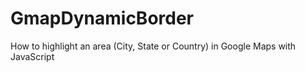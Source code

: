 # GmapDynamicBorder
How to highlight an area (City, State or Country) in Google Maps with JavaScript

